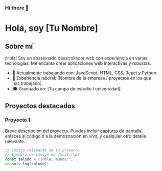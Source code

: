 ### Hi there 👋

<!--
**hluna23/hluna23** is a ✨ _special_ ✨ repository because its `README.md` (this file) appears on your GitHub profile.

Here are some ideas to get you started:

- 🔭 I’m currently working on ...
- 🌱 I’m currently learning ...
- 👯 I’m looking to collaborate on ...
- 🤔 I’m looking for help with ...
- 💬 Ask me about ...
- 📫 How to reach me: ...
- 😄 Pronouns: ...
- ⚡ Fun fact: ...
-->

# Hola, soy [Tu Nombre]

## Sobre mí
¡Hola! Soy un apasionado desarrollador web con experiencia en varias tecnologías. Me encanta crear aplicaciones web interactivas y robustas.

- 🌟 Actualmente trabajando con: JavaScript, HTML, CSS, React y Python.
- 💼 Experiencia laboral: [Nombre de la empresa / proyectos en los que has trabajado].
- 🎓 Graduado en: [Tu campo de estudio / universidad].

## Proyectos destacados

### Proyecto 1
Breve descripción del proyecto. Puedes incluir capturas de pantalla, enlaces al código o a la demostración en vivo, y cualquier otro detalle relevante.

```javascript
// Código relevante de tu proyecto
// Ejemplo de código en JavaScript
const saludo = "¡Hola, mundo!";
console.log(saludo);
